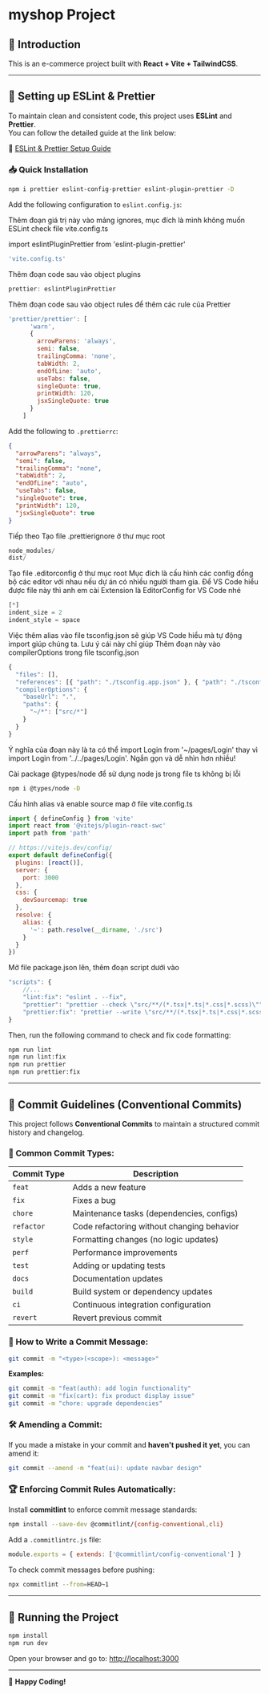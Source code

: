 # myshop Project

## 🚀 Introduction

This is an e-commerce project built with **React + Vite + TailwindCSS**.

---

## 📌 Setting up ESLint & Prettier

To maintain clean and consistent code, this project uses **ESLint** and **Prettier**.  
You can follow the detailed guide at the link below:

🔗 [ESLint & Prettier Setup Guide](https://duthanhduoc.com/blog/tao-du-an-react-vite-typescript-eslint)

### 📥 Quick Installation

```bash
npm i prettier eslint-config-prettier eslint-plugin-prettier -D
```

Add the following configuration to `eslint.config.js`:

Thêm đoạn giá trị này vào mảng ignores, mục đích là mình không muốn ESLint check file vite.config.ts

import eslintPluginPrettier from 'eslint-plugin-prettier'

```js
'vite.config.ts'
```

Thêm đoạn code sau vào object plugins

```js
prettier: eslintPluginPrettier
```

Thêm đoạn code sau vào object rules để thêm các rule của Prettier

```js
'prettier/prettier': [
      'warn',
      {
        arrowParens: 'always',
        semi: false,
        trailingComma: 'none',
        tabWidth: 2,
        endOfLine: 'auto',
        useTabs: false,
        singleQuote: true,
        printWidth: 120,
        jsxSingleQuote: true
      }
    ]

```

Add the following to `.prettierrc`:

```json
{
  "arrowParens": "always",
  "semi": false,
  "trailingComma": "none",
  "tabWidth": 2,
  "endOfLine": "auto",
  "useTabs": false,
  "singleQuote": true,
  "printWidth": 120,
  "jsxSingleQuote": true
}
```

Tiếp theo Tạo file .prettierignore ở thư mục root

```js
node_modules/
dist/
```

Tạo file .editorconfig ở thư mục root
Mục đích là cấu hình các config đồng bộ các editor với nhau nếu dự án có nhiều người tham gia.
Để VS Code hiểu được file này thì anh em cài Extension là EditorConfig for VS Code nhé

```js
[*]
indent_size = 2
indent_style = space
```

Việc thêm alias vào file tsconfig.json sẽ giúp VS Code hiểu mà tự động import giúp chúng ta. Lưu ý cái này chỉ giúp
Thêm đoạn này vào compilerOptions trong file tsconfig.json

```js
{
  "files": [],
  "references": [{ "path": "./tsconfig.app.json" }, { "path": "./tsconfig.node.json" }],
  "compilerOptions": {
    "baseUrl": ".",
    "paths": {
      "~/*": ["src/*"]
    }
  }
}
```

Ý nghĩa của đoạn này là ta có thể import Login from '~/pages/Login' thay vì import Login from '../../pages/Login'. Ngắn gọn và dễ nhìn hơn nhiều!

Cài package @types/node để sử dụng node js trong file ts không bị lỗi

```bash
npm i @types/node -D
```

Cấu hình alias và enable source map ở file vite.config.ts

```js
import { defineConfig } from 'vite'
import react from '@vitejs/plugin-react-swc'
import path from 'path'

// https://vitejs.dev/config/
export default defineConfig({
  plugins: [react()],
  server: {
    port: 3000
  },
  css: {
    devSourcemap: true
  },
  resolve: {
    alias: {
      '~': path.resolve(__dirname, './src')
    }
  }
})
```

Mở file package.json lên, thêm đoạn script dưới vào

```js
"scripts": {
    //...
    "lint:fix": "eslint . --fix",
    "prettier": "prettier --check \"src/**/(*.tsx|*.ts|*.css|*.scss)\"",
    "prettier:fix": "prettier --write \"src/**/(*.tsx|*.ts|*.css|*.scss)\""
}
```

Then, run the following command to check and fix code formatting:

```bash
npm run lint
npm run lint:fix
npm run prettier
npm run prettier:fix
```

---

## 📝 Commit Guidelines (Conventional Commits)

This project follows **Conventional Commits** to maintain a structured commit history and changelog.

### 🔹 Common Commit Types:

| Commit Type | Description                                |
| ----------- | ------------------------------------------ |
| `feat`      | Adds a new feature                         |
| `fix`       | Fixes a bug                                |
| `chore`     | Maintenance tasks (dependencies, configs)  |
| `refactor`  | Code refactoring without changing behavior |
| `style`     | Formatting changes (no logic updates)      |
| `perf`      | Performance improvements                   |
| `test`      | Adding or updating tests                   |
| `docs`      | Documentation updates                      |
| `build`     | Build system or dependency updates         |
| `ci`        | Continuous integration configuration       |
| `revert`    | Revert previous commit                     |

### 📌 How to Write a Commit Message:

```bash
git commit -m "<type>(<scope>): <message>"
```

**Examples:**

```bash
git commit -m "feat(auth): add login functionality"
git commit -m "fix(cart): fix product display issue"
git commit -m "chore: upgrade dependencies"
```

### 🛠 Amending a Commit:

If you made a mistake in your commit and **haven't pushed it yet**, you can amend it:

```bash
git commit --amend -m "feat(ui): update navbar design"
```

### 🏆 Enforcing Commit Rules Automatically:

Install **commitlint** to enforce commit message standards:

```bash
npm install --save-dev @commitlint/{config-conventional,cli}
```

Add a `.commitlintrc.js` file:

```js
module.exports = { extends: ['@commitlint/config-conventional'] }
```

To check commit messages before pushing:

```bash
npx commitlint --from=HEAD~1
```

---

## 📌 Running the Project

```bash
npm install
npm run dev
```

Open your browser and go to: [http://localhost:3000](http://localhost:3000)

---

🚀 **Happy Coding!**

